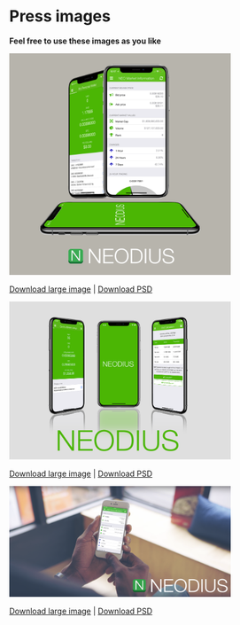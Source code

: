 # Press images
**Feel free to use these images as you like**

<img src="PNGs/iPhone-x-display-2-small.png" width="400" alt="Wallet view">

[Download large image](PNGs/iPhone-x-display-2.png) | [Download PSD](PSDs/iPhone-x-display-2.psd)

<img src="PNGs/iPhone-x-display-small.png" width="400" alt="Wallet view">

[Download large image](PNGs/iPhone-x-display.png) |
[Download PSD](PSDs/iPhone-x-display.psd)

<img src="PNGs/iPhone-7-hand-display-small.png" width="400" alt="Wallet view">

[Download large image](PNGs/iPhone-7-hand-display.png) | 
[Download PSD](PSDs/iPhone-7-hand-display.psd)

